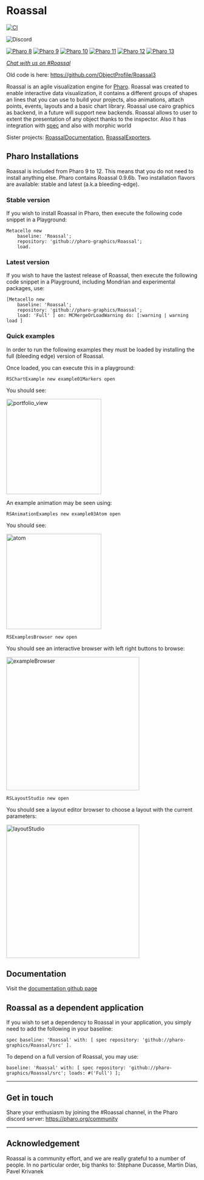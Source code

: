 # Roassal
[![CI](https://github.com/pharo-graphics/Roassal/actions/workflows/runTests.yml/badge.svg)](https://github.com/pharo-graphics/Roassal/actions/workflows/runTests.yml)

![Discord](https://img.shields.io/discord/223421264751099906)

[![Pharo 8](https://img.shields.io/badge/Pharo-8.0-%23aac9ff.svg)](https://pharo.org/download)
[![Pharo 9](https://img.shields.io/badge/Pharo-9.0-%23aac9ff.svg)](https://pharo.org/download)
[![Pharo 10](https://img.shields.io/badge/Pharo-10-%23aac9ff.svg)](https://pharo.org/download)
[![Pharo 11](https://img.shields.io/badge/Pharo-11-%23aac9ff.svg)](https://pharo.org/download)
[![Pharo 12](https://img.shields.io/badge/Pharo-12-%23aac9ff.svg)](https://pharo.org/download)
[![Pharo 13](https://img.shields.io/badge/Pharo-13-%23aac9ff.svg)](https://pharo.org/download)

[*Chat with us on #Roassal*](https://discord.gg/QewZMZa)

Old code is here: https://github.com/ObjectProfile/Roassal3

Roassal is an agile visualization engine for [Pharo](http://pharo.org). Roassal was created to enable interactive data visualization, it contains a different groups of shapes an lines that you can use to build your projects, also animations, attach points, events, layouts and a basic chart library.
Roassal use cairo graphics as backend, in a future will support new backends.
Roassal allows to user to extent the presentation of any object thanks to the inspector. Also it has integration with [spec](https://github.com/pharo-spec/Spec) and also with morphic world

Sister projects: [RoassalDocumentation](https://github.com/pharo-graphics/RoassalDocumentation), [RoassalExporters](https://github.com/pharo-graphics/RoassalExporters).

## Pharo Installations
Roassal is included from Pharo 9 to 12. This means that you do not need to install anything else. Pharo contains Roassal 0.9.6b.
Two installation flavors are available: stable and latest (a.k.a bleeding-edge).

### Stable version
If you wish to install Roassal in Pharo, then execute the following code snippet in a Playground:

```Smalltalk
Metacello new
    baseline: 'Roassal';
    repository: 'github://pharo-graphics/Roassal';
    load.
```

### Latest version
If you wish to have the lastest release of Roassal, then execute the following code snippet in a Playground, including Mondrian and experimental packages, use:

```Smalltalk
[Metacello new
    baseline: 'Roassal';
    repository: 'github://pharo-graphics/Roassal';
    load: 'Full' ] on: MCMergeOrLoadWarning do: [:warning | warning load ]
```

### Quick examples
In order to run the following examples they must be loaded by installing the full (bleeding edge) version of Roassal.

Once loaded, you can execute this in a playground:

```Smalltalk
RSChartExample new example01Markers open
```

You should see:

<img width="250" height="250" alt="portfolio_view" src="https://user-images.githubusercontent.com/10532890/84400888-9afc6180-abd0-11ea-8258-4bbcbee7bd15.png">


An example animation may be seen using:

```Smalltalk
RSAnimationExamples new example03Atom open
```
You should see:

<img width="250" height="250" alt="atom" src="https://github.com/pharo-graphics/Roassal/raw/master/images/example03atom.gif?raw=true">

```Smalltalk
RSExamplesBrowser new open
```
You should see an interactive browser with left right buttons to browse:

<img height="350" alt="exampleBrowser" src="https://github.com/pharo-graphics/Roassal/raw/master/images/exampleBrowser.png?raw=true">

```Smalltalk
RSLayoutStudio new open
```
You should see a layout editor browser to choose a layout with the current parameters:

<img height="350" alt="layoutStudio" src="https://github.com/pharo-graphics/Roassal/raw/master/images/layoutStudio.png?raw=true">

## Documentation

Visit the [documentation github page](https://github.com/pharo-graphics/RoassalDocumentation)

## Roassal as a dependent application
If you wish to set a dependency to Roassal in your application, you simply need to add the following in your baseline:

```Smalltalk
spec baseline: 'Roassal' with: [ spec repository: 'github://pharo-graphics/Roassal/src' ].
```

To depend on a full version of Roassal, you may use:

```Smalltalk
baseline: 'Roassal' with: [ spec repository: 'github://pharo-graphics/Roassal/src'; loads: #('Full') ];
```
_____
## Get in touch
Share your enthusiasm by joining the #Roassal channel, in the Pharo discord server: https://pharo.org/community
_____
## Acknowledgement

Roassal is a community effort, and we are really grateful to a number of people. In no particular order, big thanks to:
Stéphane Ducasse, Martin Días, Pavel Krivanek
